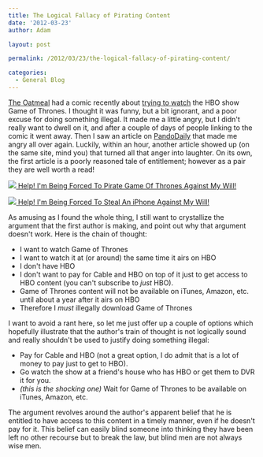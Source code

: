 ```yaml
---
title: The Logical Fallacy of Pirating Content
date: '2012-03-23'
author: Adam

layout: post

permalink: /2012/03/23/the-logical-fallacy-of-pirating-content/

categories:
  - General Blog
---
```

[The Oatmeal](http://theoatmeal.com) had a comic recently about [trying to
watch](http://theoatmeal.com/comics/game_of_thrones) the HBO show Game of
Thrones. I thought it was funny, but a bit ignorant, and a poor excuse for doing
something illegal. It made me a little angry, but I didn't really want to dwell
on it, and after a couple of days of people linking to the comic it went away.
Then I saw an article on [PandoDaily](http://pandodaily.com) that made me angry
all over again. Luckily, within an hour, another article showed up (on the same
site, mind you) that turned all that anger into laughter. On its own, the first
article is a poorly reasoned tale of entitlement; however as a pair they are
well worth a read!

[<img
  src="{{ '/assets/img/2012/gameofthrones.jpg' | relative_url }}"
  srcset="{{ '/assets/img/2012/gameofthrones@2x.jpg' | relative_url }} 2x"
/>
Help! I'm Being Forced To Pirate Game Of Thrones Against My Will!
](http://pandodaily.com/2012/03/20/a-winter-of-piracy-is-coming/)

[<img
  src="{{ '/assets/img/2012/applestore.jpg' | relative_url }}"
  srcset="{{ '/assets/img/2012/applestore@2x.jpg' | relative_url }} 2x"
/>
Help! I'm Being Forced To Steal An iPhone Against My Will!
](http://pandodaily.com/2012/03/20/help-im-being-forced-to-steal-an-iphone-against-my-will/)

As amusing as I found the whole thing, I still want to crystallize the argument
that the first author is making, and point out why that argument doesn't work.
Here is the chain of thought:

* I want to watch Game of Thrones
* I want to watch it at (or around) the same time it airs on HBO
* I don't have HBO
* I don't want to pay for Cable and HBO on top of it just to get access to HBO
  content (you can't subscribe to _just_ HBO).
* Game of Thrones content will not be available on iTunes, Amazon, etc. until
  about a year after it airs on HBO
* Therefore I _must_ illegally download Game of Thrones

I want to avoid a rant here, so let me just offer up a couple of options which
hopefully illustrate that the author's train of thought is not logically sound
and really shouldn't be used to justify doing something illegal:

* Pay for Cable and HBO (not a great option, I do admit that is a lot of money
  to pay just to get to HBO).
* Go watch the show at a friend's house who has HBO or get them to DVR it for
  you.
* _(this is the shocking one)_ Wait for Game of Thrones to be available on
  iTunes, Amazon, etc.

The argument revolves around the author's apparent belief that he is entitled to
have access to this content in a timely manner, even if he doesn't pay for it.
This belief can easily blind someone into thinking they have been left no other
recourse but to break the law, but blind men are not always wise men.
